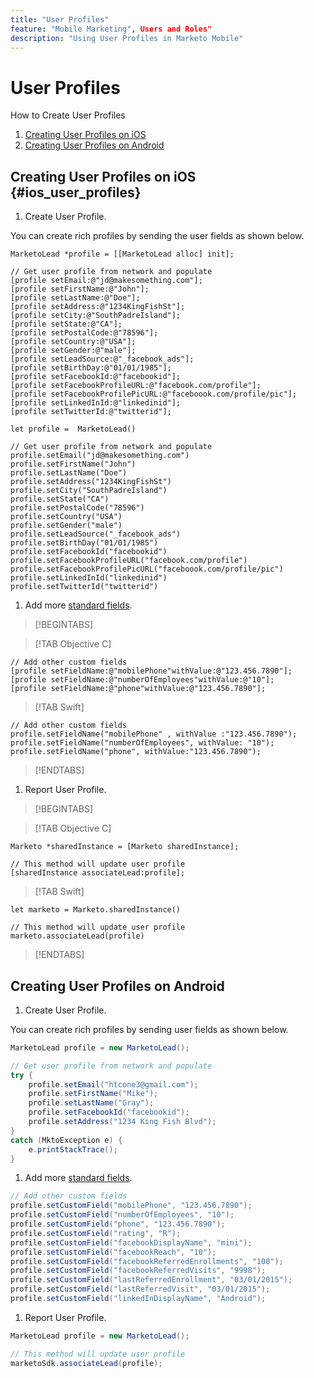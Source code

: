 ```yaml
---
title: "User Profiles"
feature: "Mobile Marketing", Users and Roles"
description: "Using User Profiles in Marketo Mobile"
---
```


# User Profiles

How to Create User Profiles

1. [Creating User Profiles on iOS](#ios_user_profiles)
1. [Creating User Profiles on Android](#android_user_profiles)

## Creating User Profiles on iOS {#ios_user_profiles}

1. Create User Profile.

You can create rich profiles by sending the user fields as shown below.

```
MarketoLead *profile = [[MarketoLead alloc] init];

// Get user profile from network and populate
[profile setEmail:@"jd@makesomething.com"];
[profile setFirstName:@"John"];
[profile setLastName:@"Doe"];
[profile setAddress:@"1234KingFishSt"];
[profile setCity:@"SouthPadreIsland"];
[profile setState:@"CA"];
[profile setPostalCode:@"78596"];
[profile setCountry:@"USA"];
[profile setGender:@"male"];
[profile setLeadSource:@"_facebook_ads"];
[profile setBirthDay:@"01/01/1985"];
[profile setFacebookId:@"facebookid"];
[profile setFacebookProfileURL:@"facebook.com/profile"];
[profile setFacebookProfilePicURL:@"faceboook.com/profile/pic"];
[profile setLinkedInId:@"linkedinid"];
[profile setTwitterId:@"twitterid"];
```

```
let profile =  MarketoLead()

// Get user profile from network and populate
profile.setEmail("jd@makesomething.com")
profile.setFirstName("John")
profile.setLastName("Doe")
profile.setAddress("1234KingFishSt")
profile.setCity("SouthPadreIsland")
profile.setState("CA")
profile.setPostalCode("78596")
profile.setCountry("USA")
profile.setGender("male")
profile.setLeadSource("_facebook_ads")
profile.setBirthDay("01/01/1985")
profile.setFacebookId("facebookid")
profile.setFacebookProfileURL("facebook.com/profile")
profile.setFacebookProfilePicURL("faceboook.com/profile/pic")
profile.setLinkedInId("linkedinid")
profile.setTwitterId("twitterid")
```

1. Add more [standard fields](list-of-standard-fields.md).

>[!BEGINTABS]

>[!TAB Objective C]

```
// Add other custom fields
[profile setFieldName:@"mobilePhone"withValue:@"123.456.7890"];
[profile setFieldName:@"numberOfEmployees"withValue:@"10"];
[profile setFieldName:@"phone"withValue:@"123.456.7890"];
```

>[!TAB Swift]

```
// Add other custom fields
profile.setFieldName("mobilePhone" , withValue :"123.456.7890");
profile.setFieldName("numberOfEmployees", withValue: "10");
profile.setFieldName("phone", withValue:"123.456.7890");
```

>[!ENDTABS]

1. Report User Profile.

>[!BEGINTABS]

>[!TAB Objective C]

```
Marketo *sharedInstance = [Marketo sharedInstance];

// This method will update user profile
[sharedInstance associateLead:profile];
```

>[!TAB Swift]

```
let marketo = Marketo.sharedInstance()

// This method will update user profile
marketo.associateLead(profile)
```

>[!ENDTABS]

## Creating User Profiles on Android

1. Create User Profile.

You can create rich profiles by sending user fields as shown below.

```java
MarketoLead profile = new MarketoLead();

// Get user profile from network and populate
try {
    profile.setEmail("htcone3@gmail.com");
    profile.setFirstName("Mike");
    profile.setLastName("Gray");
    profile.setFacebookId("facebookid");
    profile.setAddress("1234 King Fish Blvd");
}
catch (MktoException e) {
    e.printStackTrace();
}
```

1. Add more [standard fields](list-of-standard-fields.md).

```java
// Add other custom fields
profile.setCustomField("mobilePhone", "123.456.7890");
profile.setCustomField("numberOfEmployees", "10");
profile.setCustomField("phone", "123.456.7890");
profile.setCustomField("rating", "R");
profile.setCustomField("facebookDisplayName", "mini");
profile.setCustomField("facebookReach", "10");
profile.setCustomField("facebookReferredEnrollments", "100");
profile.setCustomField("facebookReferredVisits", "9998");
profile.setCustomField("lastReferredEnrollment", "03/01/2015");
profile.setCustomField("lastReferredVisit", "03/01/2015");
profile.setCustomField("linkedInDisplayName", "Android");
```

1. Report User Profile.

```java
MarketoLead profile = new MarketoLead();

// This method will update user profile
marketoSdk.associateLead(profile);
```
